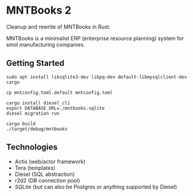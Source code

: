 # MNTBooks 2

Cleanup and rewrite of MNTBooks in Rust.

MNTBooks is a minimalist ERP (enterprise resource planning) system for smol manufacturing companies.

## Getting Started

```
sudo apt install libsqlite3-dev libpq-dev default-libmysqlclient-dev cargo

cp mntconfig.toml.default mntconfig.toml

cargo install diesel_cli
export DATABASE_URL=./mntbooks.sqlite
diesel migration run

cargo build
./target/debug/mntbooks
```

## Technologies

- Actix (web/actor framework)
- Tera (templates)
- Diesel (SQL abstraction)
- r2d2 (DB connection pool)
- SQLite (but can also be Postgres or anything supported by Diesel)
